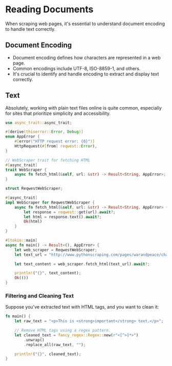 # Reading Documents

When scraping web pages, it's essential to understand document encoding to handle text correctly.

## Document Encoding

- Document encoding defines how characters are represented in a web page.
- Common encodings include UTF-8, ISO-8859-1, and others.
- It's crucial to identify and handle encoding to extract and display text correctly.

## Text

Absolutely, working with plain text files online is quite common, especially for sites that prioritize simplicity and accessibility.

```rs
use async_trait::async_trait;

#[derive(thiserror::Error, Debug)]
enum AppError {
    #[error("HTTP request error: {0}")]
    HttpRequest(#[from] reqwest::Error),
}

// WebScraper trait for fetching HTML
#[async_trait]
trait WebScraper {
    async fn fetch_html(&self, url: &str) -> Result<String, AppError>;
}

struct ReqwestWebScraper;

#[async_trait]
impl WebScraper for ReqwestWebScraper {
    async fn fetch_html(&self, url: &str) -> Result<String, AppError> {
        let response = reqwest::get(url).await?;
        let html = response.text().await?;
        Ok(html)
    }
}

#[tokio::main]
async fn main() -> Result<(), AppError> {
    let web_scraper = ReqwestWebScraper;
    let text_url = "http://www.pythonscraping.com/pages/warandpeace/chapter1.txt";

    let text_content = web_scraper.fetch_html(text_url).await?;

    println!("{}", text_content);
    Ok(())
}
```

### Filtering and Cleaning Text

Suppose you've extracted text with HTML tags, and you want to clean it:

```rs
fn main() {
    let raw_text = "<p>This is <strong>important</strong> text.</p>";

    // Remove HTML tags using a regex pattern.
    let cleaned_text = fancy_regex::Regex::new(r"<[^>]*>")
        .unwrap()
        .replace_all(raw_text, "");

    println!("{}", cleaned_text);
}
```
